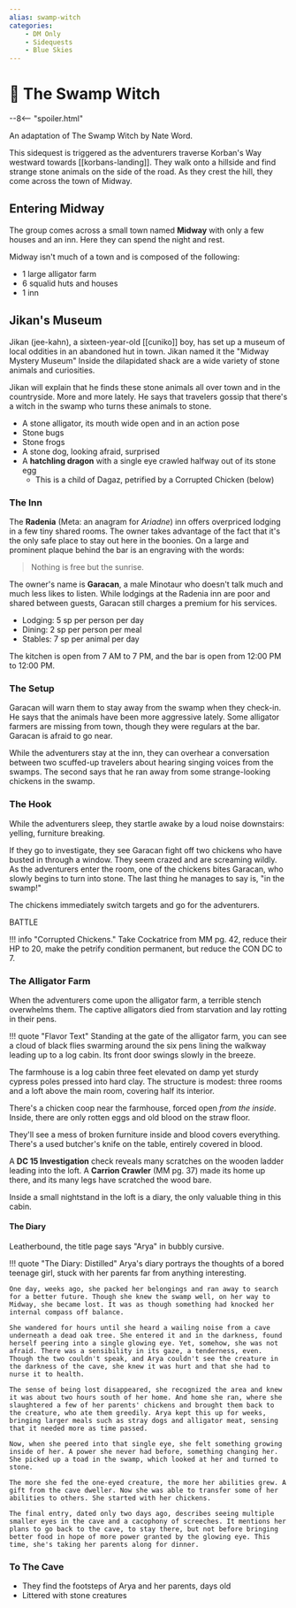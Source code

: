 ```yaml
---
alias: swamp-witch
categories:
    - DM Only
    - Sidequests
    - Blue Skies
---
```

# 🔐 The Swamp Witch

--8<-- "spoiler.html"

An adaptation of The Swamp Witch by Nate Word.

This sidequest is triggered as the adventurers traverse Korban's Way westward towards [[korbans-landing]]. They walk onto a hillside and find strange stone animals on the side of the road. As they crest the hill, they come across the town of Midway.

## Entering Midway

The group comes across a small town named **Midway** with only a few houses and an inn. Here they can spend the night and rest.

Midway isn't much of a town and is composed of the following:

- 1 large alligator farm
- 6 squalid huts and houses
- 1 inn

## Jikan's Museum

Jikan (jee-kahn), a sixteen-year-old [[cuniko]] boy, has set up a museum of local oddities in an abandoned hut in town. Jikan named it the "Midway Mystery Museum" Inside the dilapidated shack are a wide variety of stone animals and curiosities.

Jikan will explain that he finds these stone animals all over town and in the countryside. More and more lately. He says that travelers gossip that there's a witch in the swamp who turns these animals to stone.

- A stone alligator, its mouth wide open and in an action pose
- Stone bugs
- Stone frogs
- A stone dog, looking afraid, surprised
- A **hatchling dragon** with a single eye crawled halfway out of its stone egg
  - This is a child of Dagaz, petrified by a Corrupted Chicken (below)

### The Inn

The **Radenia** (Meta: an anagram for *Ariadne*) inn offers overpriced lodging in a few tiny shared rooms. The owner takes advantage of the fact that it's the only safe place to stay out here in the boonies. On a large and prominent plaque behind the bar is an engraving with the words:

> Nothing is free but the sunrise.

The owner's name is **Garacan**, a male Minotaur who doesn't talk much and much less likes to listen. While lodgings at the Radenia inn are poor and shared between guests, Garacan still charges a premium for his services.

- Lodging: 5 sp per person per day
- Dining: 2 sp per person per meal
- Stables: 7 sp per animal per day

The kitchen is open from 7 AM to 7 PM, and the bar is open from 12:00 PM to 12:00 PM.

### The Setup

Garacan will warn them to stay away from the swamp when they check-in. He says that the animals have been more aggressive lately. Some alligator farmers are missing from town, though they were regulars at the bar. Garacan is afraid to go near.

While the adventurers stay at the inn, they can overhear a conversation between two scuffed-up travelers about hearing singing voices from the swamps. The second says that he ran away from some strange-looking chickens in the swamp.

### The Hook

While the adventurers sleep, they startle awake by a loud noise downstairs: yelling, furniture breaking.

If they go to investigate, they see Garacan fight off two chickens who have busted in through a window. They seem crazed and are screaming wildly. As the adventurers enter the room, one of the chickens bites Garacan, who slowly begins to turn into stone. The last thing he manages to say is, "in the swamp!"

The chickens immediately switch targets and go for the adventurers.

BATTLE

!!! info "Corrupted Chickens."
    Take Cockatrice from MM pg. 42, reduce their HP to 20, make the petrify condition permanent, but reduce the CON DC to 7.

### The Alligator Farm

When the adventurers come upon the alligator farm, a terrible stench overwhelms them. The captive alligators died from starvation and lay rotting in their pens.

!!! quote "Flavor Text"
    Standing at the gate of the alligator farm, you can see a cloud of black flies swarming around the six pens lining the walkway leading up to a log cabin. Its front door swings slowly in the breeze.

The farmhouse is a log cabin three feet elevated on damp yet sturdy cypress poles pressed into hard clay. The structure is modest: three rooms and a loft above the main room, covering half its interior.

There's a chicken coop near the farmhouse, forced open *from the inside*. Inside, there are only rotten eggs and old blood on the straw floor.

They'll see a mess of broken furniture inside and blood covers everything. There's a used butcher's knife on the table, entirely covered in blood.

A **DC 15 Investigation** check reveals many scratches on the wooden ladder leading into the loft. A **Carrion Crawler** (MM pg. 37) made its home up there, and its many legs have scratched the wood bare.

Inside a small nightstand in the loft is a diary, the only valuable thing in this cabin.

#### The Diary

Leatherbound, the title page says "Arya" in bubbly cursive.

!!! quote "The Diary: Distilled"
    Arya's diary portrays the thoughts of a bored teenage girl, stuck with her parents far from anything interesting.

    One day, weeks ago, she packed her belongings and ran away to search for a better future. Though she knew the swamp well, on her way to Midway, she became lost. It was as though something had knocked her internal compass off balance.

    She wandered for hours until she heard a wailing noise from a cave underneath a dead oak tree. She entered it and in the darkness, found herself peering into a single glowing eye. Yet, somehow, she was not afraid. There was a sensibility in its gaze, a tenderness, even. Though the two couldn't speak, and Arya couldn't see the creature in the darkness of the cave, she knew it was hurt and that she had to nurse it to health.

    The sense of being lost disappeared, she recognized the area and knew it was about two hours south of her home. And home she ran, where she slaughtered a few of her parents' chickens and brought them back to the creature, who ate them greedily. Arya kept this up for weeks, bringing larger meals such as stray dogs and alligator meat, sensing that it needed more as time passed.

    Now, when she peered into that single eye, she felt something growing inside of her. A power she never had before, something changing her. She picked up a toad in the swamp, which looked at her and turned to stone.

    The more she fed the one-eyed creature, the more her abilities grew. A gift from the cave dweller. Now she was able to transfer some of her abilities to others. She started with her chickens.

    The final entry, dated only two days ago, describes seeing multiple smaller eyes in the cave and a cacophony of screeches. It mentions her plans to go back to the cave, to stay there, but not before bringing better food in hope of more power granted by the glowing eye. This time, she's taking her parents along for dinner.

### To The Cave

- They find the footsteps of Arya and her parents, days old
- Littered with stone creatures
